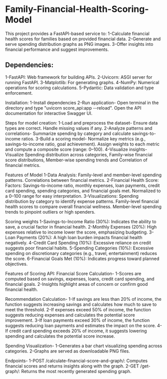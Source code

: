 # Family-Financial-Health-Scoring-Model
This project provides a FastAPI-based service to:
1-Calculate financial health scores for families based on provided financial data.
2-Generate and serve spending distribution graphs as PNG images.
3-Offer insights into financial performance and suggest improvements.

## Dependencies:
1-FastAPI: Web framework for building APIs.
2-Uvicorn: ASGI server for running FastAPI.
3-Matplotlib: For generating graphs.
4-NumPy: Numerical operations for scoring calculations.
5-Pydantic: Data validation and type enforcement.

Installation:
1-Install dependencies
2-Run application-
  Open terminal in the directory and type "uvicorn score_api:app --reload".
  Open the API documentation for interactive Swagger UI.

Steps for model creation:
1-Load and preprocess the dataset-
  Ensure data types are correct.
  Handle missing values if any.
2-Analyze patterns and correlations-
  Summarize spending by category and calculate savings-to-income ratios.
3-Build a scoring model-
  Normalize key metrics (e.g., savings-to-income ratio, goal achievement).
  Assign weights to each metric and compute a composite score (range: 0–100).
4-Visualize insights-
  Visualize Spending distribution across categories, Family-wise financial score distributions, Member-wise spending trends and Correlation   of financial metrics.

Features of Model
1-Data Analysis:
  Family-level and member-level spending patterns.
  Correlations between financial metrics.
2-Financial Health Score:
  Factors: Savings-to-income ratio, monthly expenses, loan payments, credit card spending, spending categories, and financial goals met.
  Normalized to a 0–100 range for easy interpretation.
3-Visualizations:
  Spending distribution by category to identify expense patterns.
  Family-level financial health scores to compare overall financial wellness.
  Member-level spending trends to pinpoint outliers or high spenders.

Scoring weights
1-Savings-to-Income Ratio (30%): Indicates the ability to save, a crucial factor in financial health.
2-Monthly Expenses (20%): High expenses relative to income lower the score, emphasizing budgeting.
3-Loan Payments (20%): A high loan burden impacts financial health negatively.
4-Credit Card Spending (10%): Excessive reliance on credit suggests poor financial habits.
5-Spending Categories (10%): Excessive spending on discretionary categories (e.g., travel, entertainment) reduces the score.
6-Financial Goals Met (10%): Indicates progress toward planned objectives.

Features of Scoring API:
Financial Score Calculation-
  1-Scores are computed based on savings, expenses, loans, credit card spending, and financial goals.
  2-Insights highlight areas of concern or confirm good financial health.

Recommendation Calculation-
  1-If savings are less than 20% of income, the function suggests increasing savings and calculates how much to save to meet the threshold.
  2-If expenses exceed 50% of income, the function suggests reducing expenses and calculates the potential score improvement.
  3-If loan payments exceed 30% of income, the function suggests reducing loan payments and estimates the impact on the score.
  4-If credit card spending exceeds 20% of income, it suggests lowering spending and calculates the potential score increase.

Spending Visualization-
  1-Generates a bar chart visualizing spending across categories.
  2-Graphs are served as downloadable PNG files.

Endpoints-
  1-POST /calculate-financial-score-and-graph/: Computes financial scores and returns insights along with the graph.
  2-GET /get-graph/: Returns the most recently generated spending graph.
  

